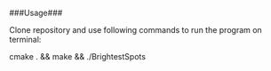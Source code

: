 ###Usage###

Clone repository and use following commands to run the program on terminal:

cmake . && make && ./BrightestSpots